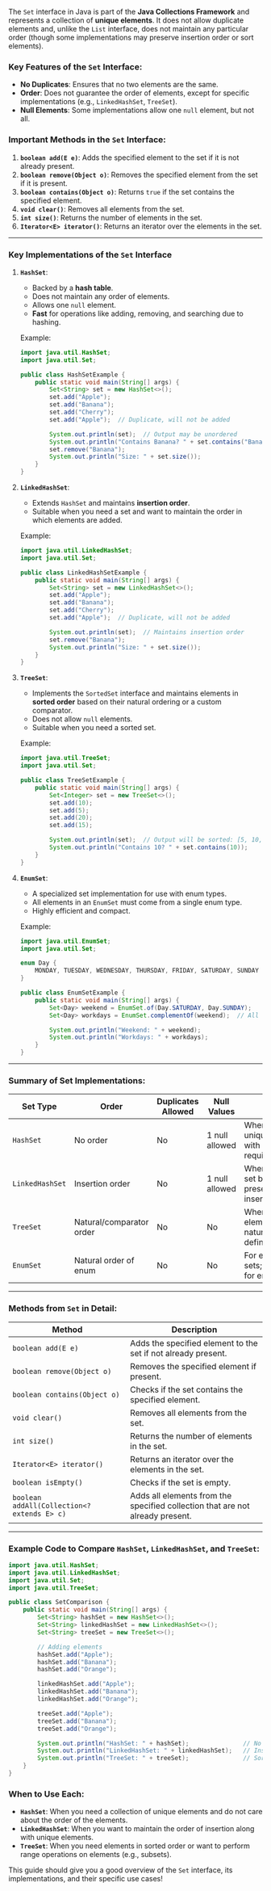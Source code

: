The `Set` interface in Java is part of the **Java Collections Framework** and represents a collection of **unique elements**. It does not allow duplicate elements and, unlike the `List` interface, does not maintain any particular order (though some implementations may preserve insertion order or sort elements).

### Key Features of the `Set` Interface:
- **No Duplicates**: Ensures that no two elements are the same.
- **Order**: Does not guarantee the order of elements, except for specific implementations (e.g., `LinkedHashSet`, `TreeSet`).
- **Null Elements**: Some implementations allow one `null` element, but not all.

### Important Methods in the `Set` Interface:

1. **`boolean add(E e)`**: Adds the specified element to the set if it is not already present.
2. **`boolean remove(Object o)`**: Removes the specified element from the set if it is present.
3. **`boolean contains(Object o)`**: Returns `true` if the set contains the specified element.
4. **`void clear()`**: Removes all elements from the set.
5. **`int size()`**: Returns the number of elements in the set.
6. **`Iterator<E> iterator()`**: Returns an iterator over the elements in the set.

---

### Key Implementations of the `Set` Interface

1. **`HashSet`**:
   - Backed by a **hash table**.
   - Does not maintain any order of elements.
   - Allows one `null` element.
   - **Fast** for operations like adding, removing, and searching due to hashing.

   Example:
   ```java
   import java.util.HashSet;
   import java.util.Set;

   public class HashSetExample {
       public static void main(String[] args) {
           Set<String> set = new HashSet<>();
           set.add("Apple");
           set.add("Banana");
           set.add("Cherry");
           set.add("Apple");  // Duplicate, will not be added

           System.out.println(set);  // Output may be unordered
           System.out.println("Contains Banana? " + set.contains("Banana"));
           set.remove("Banana");
           System.out.println("Size: " + set.size());
       }
   }
   ```

2. **`LinkedHashSet`**:
   - Extends `HashSet` and maintains **insertion order**.
   - Suitable when you need a set and want to maintain the order in which elements are added.

   Example:
   ```java
   import java.util.LinkedHashSet;
   import java.util.Set;

   public class LinkedHashSetExample {
       public static void main(String[] args) {
           Set<String> set = new LinkedHashSet<>();
           set.add("Apple");
           set.add("Banana");
           set.add("Cherry");
           set.add("Apple");  // Duplicate, will not be added

           System.out.println(set);  // Maintains insertion order
           set.remove("Banana");
           System.out.println("Size: " + set.size());
       }
   }
   ```

3. **`TreeSet`**:
   - Implements the `SortedSet` interface and maintains elements in **sorted order** based on their natural ordering or a custom comparator.
   - Does not allow `null` elements.
   - Suitable when you need a sorted set.

   Example:
   ```java
   import java.util.TreeSet;
   import java.util.Set;

   public class TreeSetExample {
       public static void main(String[] args) {
           Set<Integer> set = new TreeSet<>();
           set.add(10);
           set.add(5);
           set.add(20);
           set.add(15);

           System.out.println(set);  // Output will be sorted: [5, 10, 15, 20]
           System.out.println("Contains 10? " + set.contains(10));
       }
   }
   ```

4. **`EnumSet`**:
   - A specialized set implementation for use with enum types.
   - All elements in an `EnumSet` must come from a single enum type.
   - Highly efficient and compact.

   Example:
   ```java
   import java.util.EnumSet;
   import java.util.Set;

   enum Day {
       MONDAY, TUESDAY, WEDNESDAY, THURSDAY, FRIDAY, SATURDAY, SUNDAY
   }

   public class EnumSetExample {
       public static void main(String[] args) {
           Set<Day> weekend = EnumSet.of(Day.SATURDAY, Day.SUNDAY);
           Set<Day> workdays = EnumSet.complementOf(weekend);  // All days except weekend

           System.out.println("Weekend: " + weekend);
           System.out.println("Workdays: " + workdays);
       }
   }
   ```

---

### Summary of Set Implementations:

| **Set Type**       | **Order**            | **Duplicates Allowed** | **Null Values** | **Use Case**                                                    |
|--------------------|----------------------|------------------------|-----------------|------------------------------------------------------------------|
| `HashSet`          | No order              | No                     | 1 null allowed  | When you need unique elements with no ordering requirement.       |
| `LinkedHashSet`    | Insertion order       | No                     | 1 null allowed  | When you need a set but want to preserve the insertion order.     |
| `TreeSet`          | Natural/comparator order | No                     | No              | When you need elements sorted in natural/comparator-defined order.|
| `EnumSet`          | Natural order of enum | No                     | No              | For enum-specific sets; highly efficient for enums.               |

---

### Methods from `Set` in Detail:

| **Method**            | **Description**                                                          |
|-----------------------|--------------------------------------------------------------------------|
| `boolean add(E e)`     | Adds the specified element to the set if not already present.            |
| `boolean remove(Object o)` | Removes the specified element if present.                                |
| `boolean contains(Object o)` | Checks if the set contains the specified element.                      |
| `void clear()`         | Removes all elements from the set.                                       |
| `int size()`           | Returns the number of elements in the set.                               |
| `Iterator<E> iterator()` | Returns an iterator over the elements in the set.                         |
| `boolean isEmpty()`    | Checks if the set is empty.                                              |
| `boolean addAll(Collection<? extends E> c)` | Adds all elements from the specified collection that are not already present. |

---

### Example Code to Compare `HashSet`, `LinkedHashSet`, and `TreeSet`:

```java
import java.util.HashSet;
import java.util.LinkedHashSet;
import java.util.Set;
import java.util.TreeSet;

public class SetComparison {
    public static void main(String[] args) {
        Set<String> hashSet = new HashSet<>();
        Set<String> linkedHashSet = new LinkedHashSet<>();
        Set<String> treeSet = new TreeSet<>();

        // Adding elements
        hashSet.add("Apple");
        hashSet.add("Banana");
        hashSet.add("Orange");

        linkedHashSet.add("Apple");
        linkedHashSet.add("Banana");
        linkedHashSet.add("Orange");

        treeSet.add("Apple");
        treeSet.add("Banana");
        treeSet.add("Orange");

        System.out.println("HashSet: " + hashSet);               // No order
        System.out.println("LinkedHashSet: " + linkedHashSet);   // Insertion order
        System.out.println("TreeSet: " + treeSet);               // Sorted order
    }
}
```

### When to Use Each:

- **`HashSet`**: When you need a collection of unique elements and do not care about the order of the elements.
- **`LinkedHashSet`**: When you want to maintain the order of insertion along with unique elements.
- **`TreeSet`**: When you need elements in sorted order or want to perform range operations on elements (e.g., subsets).

This guide should give you a good overview of the `Set` interface, its implementations, and their specific use cases!